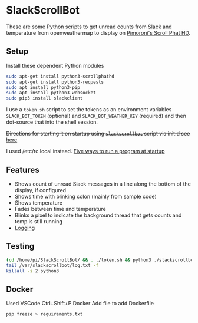 # SlackScrollBot

These are some Python scripts to get unread counts from Slack and temperature from openweathermap to display on [Pimoroni's Scroll Phat HD](https://shop.pimoroni.com/products/scroll-phat-hd).

## Setup

Install these dependent Python modules

```bash
sudo apt-get install python3-scrollphathd
sudo apt-get install python3-requests
sudo apt install python3-pip
sudo apt install python3-websocket
sudo pip3 install slackclient
```

I use a `token.sh` script to set the tokens as an environment variables `SLACK_BOT_TOKEN` (optional) and `SLACK_BOT_WEATHER_KEY` (required) and then dot-source that into the shell session.

~~Directions for starting it on startup using `slackscrollbot` script via init.d see
[here](http://www.stuffaboutcode.com/2012/06/raspberry-pi-run-program-at-start-up.html)~~

I used /etc/rc.local instead. [Five ways to run a program at startup](https://www.dexterindustries.com/howto/run-a-program-on-your-raspberry-pi-at-startup/)

## Features

* Shows count of unread Slack messages in a line along the bottom of the display, if configured
* Shows time with blinking colon (mainly from sample code)
* Shows temperature
* Fades between time and temperature
* Blinks a pixel to indicate the background thread that gets counts and temp is still running
* [Logging](https://docs.python.org/3/howto/logging.html#logging-basic-tutorial)

## Testing

```bash
(cd /home/pi/SlackScrollBot/ && . ./token.sh && python3 ./slackscrollbot.py --logLevel=Debug 2>&1 > /var/slackscrollbot/std.log ) &
tail /var/slackscrollbot/log.txt -f
killall -s 2 python3

```

## Docker

Used VSCode Ctrl+Shift+P Docker Add file to add Dockerfile

```bash
pip freeze > requirements.txt
```
